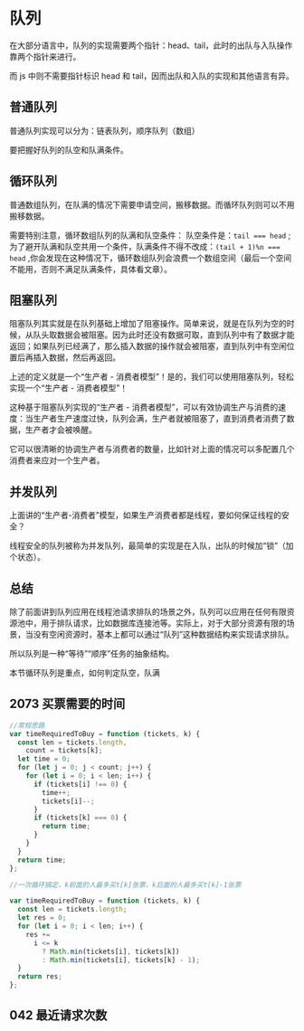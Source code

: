 # 队列

在大部分语言中，队列的实现需要两个指针：head、tail，此时的出队与入队操作靠两个指针来进行。

而 js 中则不需要指针标识 head 和 tail，因而出队和入队的实现和其他语言有异。

## 普通队列

普通队列实现可以分为：链表队列，顺序队列（数组）

要把握好队列的队空和队满条件。

## 循环队列

普通数组队列，在队满的情况下需要申请空间，搬移数据。而循环队列则可以不用搬移数据。

需要特别注意，循环数组队列的队满和队空条件：
队空条件是：`tail === head` ;为了避开队满和队空共用一个条件，队满条件不得不改成：`(tail + 1)%n === head` ,你会发现在这种情况下，循环数组队列会浪费一个数组空间（最后一个空间不能用，否则不满足队满条件，具体看文章）。

## 阻塞队列

阻塞队列其实就是在队列基础上增加了阻塞操作。简单来说，就是在队列为空的时候，从队头取数据会被阻塞。因为此时还没有数据可取，直到队列中有了数据才能返回；如果队列已经满了，那么插入数据的操作就会被阻塞，直到队列中有空闲位置后再插入数据，然后再返回。

上述的定义就是一个“生产者 - 消费者模型”！是的，我们可以使用阻塞队列，轻松实现一个“生产者 - 消费者模型”！

这种基于阻塞队列实现的“生产者 - 消费者模型”，可以有效协调生产与消费的速度：当生产者生产速度过快，队列会满，生产者就被阻塞了，直到消费者消费了数据，生产者才会被唤醒。

它可以很清晰的协调生产者与消费者的数量，比如针对上面的情况可以多配置几个消费者来应对一个生产者。

## 并发队列

上面讲的“生产者-消费者”模型，如果生产消费者都是线程，要如何保证线程的安全？

线程安全的队列被称为并发队列，最简单的实现是在入队，出队的时候加“锁”（加个状态）。

## 总结

除了前面讲到队列应用在线程池请求排队的场景之外，队列可以应用在任何有限资源池中，用于排队请求，比如数据库连接池等。实际上，对于大部分资源有限的场景，当没有空闲资源时，基本上都可以通过“队列”这种数据结构来实现请求排队。

所以队列是一种“等待”“顺序”任务的抽象结构。

本节循环队列是重点，如何判定队空，队满

## 2073 买票需要的时间

```js
//常规思路
var timeRequiredToBuy = function (tickets, k) {
  const len = tickets.length,
    count = tickets[k];
  let time = 0;
  for (let j = 0; j < count; j++) {
    for (let i = 0; i < len; i++) {
      if (tickets[i] !== 0) {
        time++;
        tickets[i]--;
      }
      if (tickets[k] === 0) {
        return time;
      }
    }
  }
  return time;
};
```

```js
//一次循环搞定，k前面的人最多买t[k]张票，k后面的人最多买t[k]-1张票

var timeRequiredToBuy = function (tickets, k) {
  const len = tickets.length;
  let res = 0;
  for (let i = 0; i < len; i++) {
    res +=
      i <= k
        ? Math.min(tickets[i], tickets[k])
        : Math.min(tickets[i], tickets[k] - 1);
  }
  return res;
};
```

## 042 最近请求次数
